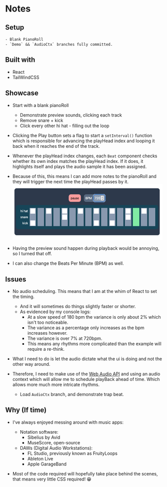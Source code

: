 # Notes

## Setup

    - Blank PianoRoll
    - `Demo` && `AudioCtx` branches fully committed.

## Built with

- React
- TailWindCSS

## Showcase

- Start with a blank pianoRoll

  - Demonstrate preview sounds, clicking each track
  - Remove snare + kick
  - Click every other hi hat - filling out the loop

- Clicking the Play button sets a flag to start a `setInterval()` function which is responsible for advancing the playHead index and looping it back when it reaches the end of the track.

- Whenever the playHead index changes, each `Beat` component checks whether its own index matches the playHead index. If it does, it highlights itself and plays the audio sample it has been assigned.

- Because of this, this means I can add more notes to the pianoRoll and they will trigger the next time the playHead passes by it.![Demo Screen Shot](demoScreen.png)
- Having the preview sound happen during playback would be annoying, so I turned that off.

- I can also change the Beats Per Minute (BPM) as well.

## Issues

- No audio scheduling. This means that I am at the whim of React to set the timing.

  - And it will sometimes do things slightly faster or shorter.
  - As evidenced by my console logs:
    - At a slow speed of 180 bpm the variance is only about 2% which isn't too noticeable.
    - The variance as a percentage only increases as the bpm increases however.
    - The variance is over 7% at 720bpm.
    - This means any rhythms more complicated than the example will require a re-think.

- What I need to do is let the audio dictate what the ui is doing and not the other way around.
- Therefore, I need to make use of the [Web Audio API](https://developer.mozilla.org/en-US/docs/Web/API/Web_Audio_API) and using an audio context which will allow me to schedule playBack ahead of time. Which allows more much more intricate rhythms.
  - Load `AudioCtx` branch, and demonstrate trap beat.

## Why (If time)

- I've always enjoyed messing around with music apps:

  - Notation software:
    - Sibelius by Avid
    - MuseScore, open-source
  - DAWs (Digital Audio Workstations):
    - FL Studio, previously known as FruityLoops
    - Ableton Live
    - Apple GarageBand

- Most of the code required will hopefully take place behind the scenes, that means very little CSS required! 😁
